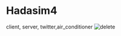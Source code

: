 # Hadasim4
client, server, twitter,air_conditioner
![delete](https://github.com/ch0556740056/Hadasim4/assets/117013381/5054051f-f925-4814-b2ba-fff913d973e5)
